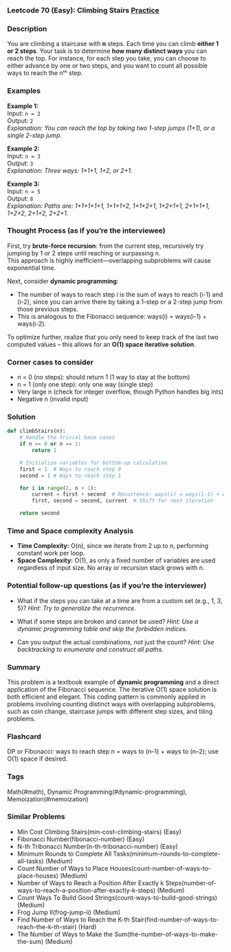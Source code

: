 ### Leetcode 70 (Easy): Climbing Stairs [Practice](https://leetcode.com/problems/climbing-stairs)

### Description  
You are climbing a staircase with **n** steps. Each time you can climb **either 1 or 2 steps**. Your task is to determine **how many distinct ways** you can reach the top. For instance, for each step you take, you can choose to either advance by one or two steps, and you want to count all possible ways to reach the nᵗʰ step.

### Examples  

**Example 1:**  
Input: `n = 2`  
Output: `2`  
*Explanation: You can reach the top by taking two 1-step jumps (1+1), or a single 2-step jump.*

**Example 2:**  
Input: `n = 3`  
Output: `3`  
*Explanation: Three ways: 1+1+1, 1+2, or 2+1.*

**Example 3:**  
Input: `n = 5`  
Output: `8`  
*Explanation: Paths are: 1+1+1+1+1, 1+1+1+2, 1+1+2+1, 1+2+1+1, 2+1+1+1, 1+2+2, 2+1+2, 2+2+1.*

### Thought Process (as if you’re the interviewee)  
First, try **brute-force recursion**: from the current step, recursively try jumping by 1 or 2 steps until reaching or surpassing n.  
This approach is highly inefficient—overlapping subproblems will cause exponential time.

Next, consider **dynamic programming**:  
- The number of ways to reach step i is the sum of ways to reach (i-1) and (i-2), since you can arrive there by taking a 1-step or a 2-step jump from those previous steps.
- This is analogous to the Fibonacci sequence: ways(i) = ways(i-1) + ways(i-2).

To optimize further, realize that you only need to keep track of the last two computed values – this allows for an **O(1) space iterative solution**.

### Corner cases to consider  
- n = 0 (no steps): should return 1 (1 way to stay at the bottom)
- n = 1 (only one step): only one way (single step)
- Very large n (check for integer overflow, though Python handles big ints)
- Negative n (invalid input)

### Solution

```python
def climbStairs(n):
    # Handle the trivial base cases
    if n == 0 or n == 1:
        return 1

    # Initialize variables for bottom-up calculation
    first = 1  # Ways to reach step 0
    second = 1 # Ways to reach step 1

    for i in range(2, n + 1):
        current = first + second  # Recurrence: ways(i) = ways(i-1) + ways(i-2)
        first, second = second, current  # Shift for next iteration

    return second
```

### Time and Space complexity Analysis  

- **Time Complexity:** O(n), since we iterate from 2 up to n, performing constant work per loop.
- **Space Complexity:** O(1), as only a fixed number of variables are used regardless of input size. No array or recursion stack grows with n.

### Potential follow-up questions (as if you’re the interviewer)  

- What if the steps you can take at a time are from a custom set (e.g., 1, 3, 5)?
  *Hint: Try to generalize the recurrence.*

- What if some steps are broken and cannot be used?
  *Hint: Use a dynamic programming table and skip the forbidden indices.*

- Can you output the actual combinations, not just the count?
  *Hint: Use backtracking to enumerate and construct all paths.*

### Summary  
This problem is a textbook example of **dynamic programming** and a direct application of the Fibonacci sequence. The iterative O(1) space solution is both efficient and elegant. This coding pattern is commonly applied in problems involving counting distinct ways with overlapping subproblems, such as coin change, staircase jumps with different step sizes, and tiling problems.


### Flashcard
DP or Fibonacci: ways to reach step n = ways to (n–1) + ways to (n–2); use O(1) space if desired.

### Tags
Math(#math), Dynamic Programming(#dynamic-programming), Memoization(#memoization)

### Similar Problems
- Min Cost Climbing Stairs(min-cost-climbing-stairs) (Easy)
- Fibonacci Number(fibonacci-number) (Easy)
- N-th Tribonacci Number(n-th-tribonacci-number) (Easy)
- Minimum Rounds to Complete All Tasks(minimum-rounds-to-complete-all-tasks) (Medium)
- Count Number of Ways to Place Houses(count-number-of-ways-to-place-houses) (Medium)
- Number of Ways to Reach a Position After Exactly k Steps(number-of-ways-to-reach-a-position-after-exactly-k-steps) (Medium)
- Count Ways To Build Good Strings(count-ways-to-build-good-strings) (Medium)
- Frog Jump II(frog-jump-ii) (Medium)
- Find Number of Ways to Reach the K-th Stair(find-number-of-ways-to-reach-the-k-th-stair) (Hard)
- The Number of Ways to Make the Sum(the-number-of-ways-to-make-the-sum) (Medium)